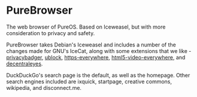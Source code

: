 # PureBrowser
The web browser of PureOS. Based on Iceweasel, but with more consideration to privacy and safety.

PureBrowser takes Debian's Iceweasel and includes a number of the changes made for GNU's IceCat,
along with some extensions that we like - [privacybadger](https://github.com/EFForg/privacybadgerfirefox), [ublock](https://github.com/gorhill/uBlock), [https-everywhere](https://github.com/EFForg/https-everywhere), [html5-video-everywhere](https://github.com/lejenome/html5-video-everywhere), and [decentraleyes](https://github.com/Synzvato/decentraleyes).

DuckDuckGo's search page is the default, as well as the homepage. Other search engines included are
ixquick, startpage, creative commons, wikipedia, and disconnect.me.
